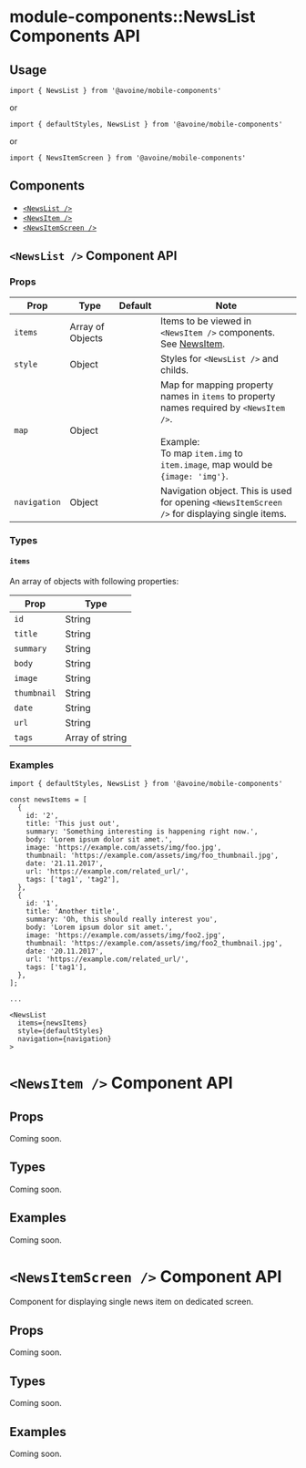 
# module-components::NewsList Components API

## Usage

`import { NewsList } from '@avoine/mobile-components'`

or

`import { defaultStyles, NewsList } from '@avoine/mobile-components'`

or

`import { NewsItemScreen } from '@avoine/mobile-components'`


## Components

- [`<NewsList />`](#NewsList)
- [`<NewsItem />`](#NewsItem)
- [`<NewsItemScreen />`](#NewsItemScreen)


## <a name="NewsList"></a>`<NewsList />` Component API

### Props

| Prop | Type | Default | Note |
|---|---|---|---|
| `items` | Array of Objects | | Items to be viewed in `<NewsItem />` components. See [NewsItem](#NewsItem). |
| `style` | Object | | Styles for `<NewsList />` and childs. |
| `map` | Object | | Map for mapping property names in `items` to property names required by `<NewsItem />`.<br><br>Example:<br>To map `item.img` to `item.image`, map would be `{image: 'img'}`.
| `navigation` | Object | | Navigation object. This is used for opening `<NewsItemScreen />` for displaying single items.

### Types

#### `items`

An array of objects with following properties:

| Prop | Type |
|---|---|
| `id` | String |
| `title` | String |
| `summary` | String |
| `body` | String |
| `image` | String |
| `thumbnail` | String |
| `date` | String |
| `url` | String |
| `tags` | Array of string |

### Examples

```
import { defaultStyles, NewsList } from '@avoine/mobile-components'

const newsItems = [
  {
    id: '2',
    title: 'This just out',
    summary: 'Something interesting is happening right now.',
    body: 'Lorem ipsum dolor sit amet.',
    image: 'https://example.com/assets/img/foo.jpg',
    thumbnail: 'https://example.com/assets/img/foo_thumbnail.jpg',
    date: '21.11.2017',
    url: 'https://example.com/related_url/',
    tags: ['tag1', 'tag2'],
  },
  {
    id: '1',
    title: 'Another title',
    summary: 'Oh, this should really interest you',
    body: 'Lorem ipsum dolor sit amet.',
    image: 'https://example.com/assets/img/foo2.jpg',
    thumbnail: 'https://example.com/assets/img/foo2_thumbnail.jpg',
    date: '20.11.2017',
    url: 'https://example.com/related_url/',
    tags: ['tag1'],
  },
];

...

<NewsList
  items={newsItems}
  style={defaultStyles}
  navigation={navigation}
>
```


# <a name="NewsItem"></a>`<NewsItem />` Component API

## Props

Coming soon.

## Types

Coming soon.

## Examples

Coming soon.


# <a name="NewsItemScreen"></a>`<NewsItemScreen />` Component API

Component for displaying single news item on dedicated screen.

## Props

Coming soon.

## Types

Coming soon.

## Examples

Coming soon.